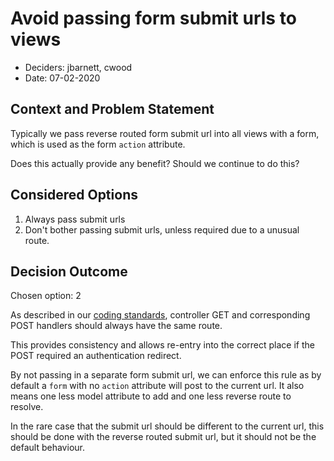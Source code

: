 # Avoid passing form submit urls to views

* Deciders: jbarnett, cwood
* Date: 07-02-2020

## Context and Problem Statement

Typically we pass reverse routed form submit url into all views with a form, which is used as the form `action` attribute.

Does this actually provide any benefit? Should we continue to do this?

## Considered Options

1. Always pass submit urls
2. Don't bother passing submit urls, unless required due to a unusual route.

## Decision Outcome

Chosen option: 2

As described in our [coding standards](https://confluence.fivium.co.uk/display/JAVA/Spring+Boot#SpringBoot-Controllers), controller GET and corresponding POST handlers should always have the same route.

This provides consistency and allows re-entry into the correct place if the POST required an authentication redirect.

By not passing in a separate form submit url, we can enforce this rule as by default a `form` with no `action` attribute will post to the current url.
It also means one less model attribute to add and one less reverse route to resolve.

In the rare case that the submit url should be different to the current url, this should be done with the reverse routed submit url, but it should not be the default behaviour.